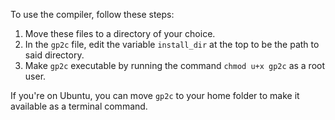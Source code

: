 To use the compiler, follow these steps:

1. Move these files to a directory of your choice.
1. In the ``gp2c`` file, edit the variable ``install_dir`` at the top to be the path to said directory.
1. Make ``gp2c`` executable by running the command ``chmod u+x gp2c`` as a root user.

If you're on Ubuntu, you can move ``gp2c`` to your home folder to make it available as a terminal command.
